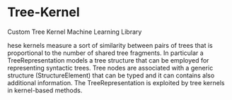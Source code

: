 # Tree-Kernel
Custom Tree Kernel Machine Learning Library

hese kernels measure a sort of similarity between pairs of trees that is proportional to the number of shared tree fragments. In particular a TreeRepresentation models a tree structure that can be employed for representing syntactic trees. Tree nodes are associated with a generic structure (StructureElement) that can be typed and it can contains also additional information. The TreeRepresentation is exploited by tree kernels in kernel-based methods.

